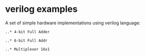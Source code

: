 # verilog examples
A set of simple hardware implementations using verilog language:

	..* 4-bit Full Adder

	..* 6-bit Full Addr

	..* Multiplexer 16x1
